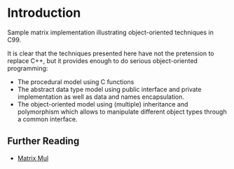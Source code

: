 # Introduction

Sample matrix implementation illustrating object-oriented techniques in C99.

It is clear that the techniques presented here have not the pretension to
replace C++, but it provides enough to do serious object-oriented
programming:

* The procedural model using C functions
* The abstract data type model using public interface and private
  implementation as well as data and names encapsulation.
* The object-oriented model using (multiple) inheritance and polymorphism
  which allows to manipulate different object types through a common
  interface.

## Further Reading
* [Matrix Mul](https://msdn.microsoft.com/zh-tw/library/hh873134.aspx)
